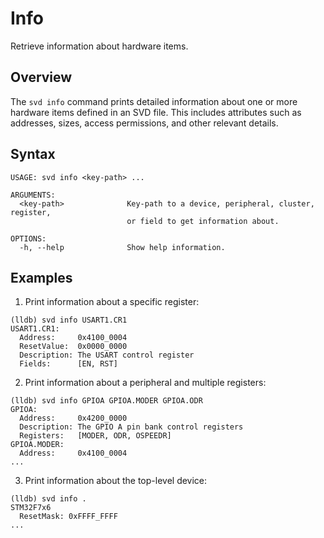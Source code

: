 # Info

Retrieve information about hardware items.

## Overview

The `svd info` command prints detailed information about one or more hardware items defined in an SVD file. This includes attributes such as addresses, sizes, access permissions, and other relevant details.

## Syntax

```console
USAGE: svd info <key-path> ...

ARGUMENTS:
  <key-path>              Key-path to a device, peripheral, cluster, register,
                          or field to get information about.

OPTIONS:
  -h, --help              Show help information.
```

## Examples

1. Print information about a specific register:

  ```console
  (lldb) svd info USART1.CR1
  USART1.CR1:
    Address:     0x4100_0004
    ResetValue:  0x0000_0000
    Description: The USART control register
    Fields:      [EN, RST]
  ```

2. Print information about a peripheral and multiple registers:

  ```console
  (lldb) svd info GPIOA GPIOA.MODER GPIOA.ODR
  GPIOA:
    Address:     0x4200_0000
    Description: The GPIO A pin bank control registers
    Registers:   [MODER, ODR, OSPEEDR]
  GPIOA.MODER:
    Address:     0x4100_0004
  ...
  ```

3. Print information about the top-level device:

  ```console
  (lldb) svd info .
  STM32F7x6
    ResetMask: 0xFFFF_FFFF
  ...
  ```
